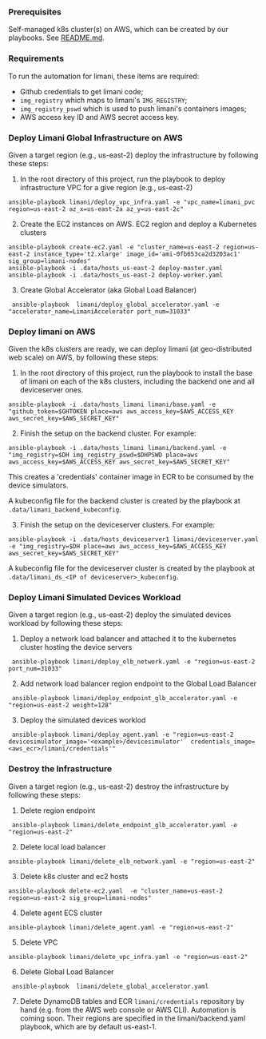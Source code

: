 ### Prerequisites
Self-managed k8s cluster(s) on AWS, which can be created by our playbooks. See [README.md](../README.md).

### Requirements
To run the automation for limani, these items are required:
- Github credentials to get limani code;
- `img_registry` which maps to limani's `IMG_REGISTRY`;
- `img_registry_pswd` which is used to push limani's containers images;
- AWS access key ID and AWS secret access key.


### Deploy Limani Global Infrastructure on AWS

Given a target region (e.g., us-east-2) deploy the infrastructure by following these steps:

1. In the root directory of this project, run the playbook to deploy infrastructure VPC for a give region (e.g., us-east-2)

```shell
ansible-playbook limani/deploy_vpc_infra.yaml -e "vpc_name=limani_pvc region=us-east-2 az_x=us-east-2a az_y=us-east-2c"
```

2. Create the  EC2 instances on AWS. EC2 region and deploy a Kubernetes clusters
```shell
ansible-playbook create-ec2.yaml -e "cluster_name=us-east-2 region=us-east-2 instance_type='t2.xlarge' image_id='ami-0fb653ca2d3203ac1' sig_group=limani-nodes"
ansible-playbook -i .data/hosts_us-east-2 deploy-master.yaml
ansible-playbook -i .data/hosts_us-east-2 deploy-worker.yaml
```

3. Create Global Accelerator (aka Global Load Balancer)
```shell
 ansible-playbook  limani/deploy_global_accelerator.yaml -e "accelerator_name=LimaniAccelerator port_num=31033"
````


### Deploy limani on AWS
Given the k8s clusters are ready, we can deploy limani (at geo-distributed web scale) on AWS, by following these steps:
1. In the root directory of this project, run the playbook to install the base of limani on each of the k8s clusters, including the backend one and all deviceserver ones.
```shell
ansible-playbook -i .data/hosts_limani limani/base.yaml -e "github_token=$GHTOKEN place=aws aws_access_key=$AWS_ACCESS_KEY aws_secret_key=$AWS_SECRET_KEY"
```

2. Finish the setup on the backend cluster. For example:
```shell
ansible-playbook -i .data/hosts_limani limani/backend.yaml -e "img_registry=$DH img_registry_pswd=$DHPSWD place=aws aws_access_key=$AWS_ACCESS_KEY aws_secret_key=$AWS_SECRET_KEY"
```
This creates a 'credentials' container image in ECR to be consumed by the device simulators.

A kubeconfig file for the backend cluster is created by the playbook at `.data/limani_backend_kubeconfig`.

3. Finish the setup on the deviceserver clusters. For example:
```shell
ansible-playbook -i .data/hosts_deviceserver1 limani/deviceserver.yaml -e "img_registry=$DH place=aws aws_access_key=$AWS_ACCESS_KEY aws_secret_key=$AWS_SECRET_KEY"
```

A kubeconfig file for the deviceserver cluster is created by the playbook at `.data/limani_ds_<IP of deviceserver>_kubeconfig`.


### Deploy Limani Simulated Devices Workload

Given a target region (e.g., us-east-2) deploy the simulated devices workload by following these steps:

1. Deploy a network load balancer and attached it to the kubernetes cluster hosting the device servers
```shell
 ansible-playbook limani/deploy_elb_network.yaml -e "region=us-east-2  port_num=31033"
````


2. Add network load balancer region endpoint to the Global Load Balancer
```shell
 ansible-playbook limani/deploy_endpoint_glb_accelerator.yaml -e "region=us-east-2 weight=128"
````

3. Deploy the simulated devices worklod
```shell
 ansible-playbook limani/deploy_agent.yaml -e "region=us-east-2  devicesimulator_image='<example>/devicesimulator'  credentials_image=<aws_ecr>/limani/credentials'"
````


### Destroy the Infrastructure

Given a target region (e.g., us-east-2) destroy the infrastructure by following these steps:

1. Delete region endpoint

```shell
 ansible-playbook limani/delete_endpoint_glb_accelerator.yaml -e "region=us-east-2"
````

2. Delete local load balancer

```shell
ansible-playbook limani/delete_elb_network.yaml -e "region=us-east-2"
````

3. Delete k8s cluster and ec2 hosts

```shell
ansible-playbook delete-ec2.yaml  -e "cluster_name=us-east-2 region=us-east-2 sig_group=limani-nodes"
````

4. Delete agent ECS cluster

```shell
ansible-playbook limani/delete_agent.yaml -e "region=us-east-2"
````

5. Delete VPC

```shell
ansible-playbook limani/delete_vpc_infra.yaml -e "region=us-east-2"
````

6. Delete Global Load Balancer

```shell
 ansible-playbook  limani/delete_global_accelerator.yaml
````

7. Delete DynamoDB tables and ECR `limani/credentials` repository by hand (e.g. from the AWS web console or AWS CLI). Automation is coming soon.
Their regions are specified in the limani/backend.yaml playbook, which are by default us-east-1.

